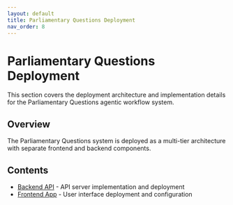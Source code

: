```yaml
---
layout: default
title: Parliamentary Questions Deployment
nav_order: 8
---
```


# Parliamentary Questions Deployment

This section covers the deployment architecture and implementation details for the Parliamentary Questions agentic workflow system.

## Overview

The Parliamentary Questions system is deployed as a multi-tier architecture with separate frontend and backend components.

## Contents

- [Backend API](backend.md) - API server implementation and deployment
- [Frontend App](frontend.md) - User interface deployment and configuration
